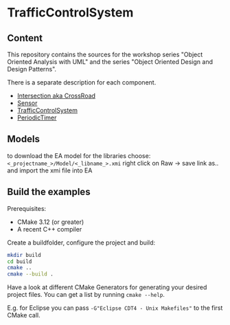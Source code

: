# TrafficControlSystem

## Content

This repository contains the sources for the workshop series "Object Oriented
Analysis with UML" and the series "Object Oriented Design and Design Patterns".

There is a separate description for each component.

- [Intersection aka CrossRoad](./CrossRoadLib/CrossRoad.md)
- [Sensor](./Sensor/Sensor.md)
- [TrafficControlSystem](./TrafficControlSystem/TrafficControlSystem.md)
- [PeriodicTimer](./PeriodicTimer/PeriodicTimer.md)

## Models

to download the EA model for the libraries choose:
`<_projectname_>/Model/<_libname_>.xmi` right click on Raw -> save link as.. and
import the xmi file into EA

## Build the examples

Prerequisites:

- CMake 3.12 (or greater)
- A recent C++ compiler

Create a buildfolder, configure the project and build:

```bash
mkdir build
cd build
cmake ..
cmake --build .
```

Have a look at different CMake Generators for generating your desired project
files. You can get a list by running `cmake --help`.

E.g. for Eclipse you can pass `-G"Eclipse CDT4 - Unix Makefiles"` to the first CMake call.
